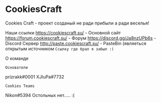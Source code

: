 # CookiesCraft
Cookies Craft - проект созданый не ради прибыли а ради веселья!

Наши ссылки
https://cookiescraft.su/ - Основной сайт
https://forum.cookiescraft.su/ - Форум
https://discord.gg/Ja8nzUPb6s - Discord Сервер
http://paste.cookiescraft.su/ - PasteBin (являеться открытым источником `Ссылку где брал я забыл :(`

О команде

`Основатели`

prizrakk#0001
XJIuPa#7732

`Cookies Teams`

Nikon#5394
Остольных нет..... :(
